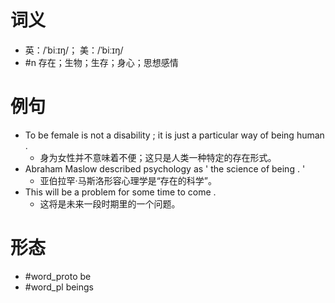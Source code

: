 # 词义
- 英：/ˈbiːɪŋ/； 美：/ˈbiːɪŋ/
- #n 存在；生物；生存；身心；思想感情
# 例句
- To be female is not a disability ; it is just a particular way of being human .
	- 身为女性并不意味着不便；这只是人类一种特定的存在形式。
- Abraham Maslow described psychology as ' the science of being . '
	- 亚伯拉罕·马斯洛形容心理学是“存在的科学”。
- This will be a problem for some time to come .
	- 这将是未来一段时期里的一个问题。
# 形态
- #word_proto be
- #word_pl beings
